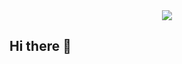 <strong>

<div align="center">
 
<img src="[https://github.com/user-attachments/assets/301effa3-f09e-487c-9739-44863e5aaf96](https://user-images.githubusercontent.com/74038190/212284158-e840e285-664b-44d7-b79b-e264b5e54825.gif)">

</div>



## Hi there 👋

<!--
**VipinSoni-Git/VipinSoni-Git** is a ✨ _special_ ✨ repository because its `README.md` (this file) appears on your GitHub profile.

Here are some ideas to get you started:

- 🔭 I’m currently working on ...
- 🌱 I’m currently learning ...
- 👯 I’m looking to collaborate on ...
- 🤔 I’m looking for help with ...
- 💬 Ask me about ...
- 📫 How to reach me: ...
- 😄 Pronouns: ...
- ⚡ Fun fact: ...
-->
